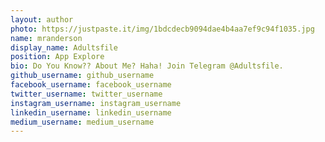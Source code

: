 ```yaml
---
layout: author
photo: https://justpaste.it/img/1bdcdecb9094dae4b4aa7ef9c94f1035.jpg
name: mranderson
display_name: Adultsfile
position: App Explore
bio: Do You Know?? About Me? Haha! Join Telegram @Adultsfile.
github_username: github_username
facebook_username: facebook_username
twitter_username: twitter_username
instagram_username: instagram_username
linkedin_username: linkedin_username
medium_username: medium_username
---
```


